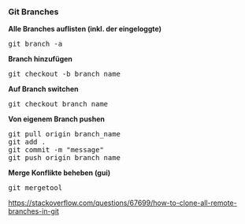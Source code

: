 ### Git Branches

<b> Alle Branches auflisten (inkl. der eingeloggte)</b>
<pre>git branch -a</pre>  

<b> Branch hinzufügen</b>
<pre>git checkout -b branch_name</pre>

<b> Auf Branch switchen</b>
<pre>git checkout branch_name</pre>

<b> Von eigenem Branch pushen</b>
<pre>
git pull origin branch_name
git add .
git commit -m "message"
git push origin branch_name
</pre>

<b> Merge Konflikte beheben (gui)</b>
<pre>git mergetool</pre>

https://stackoverflow.com/questions/67699/how-to-clone-all-remote-branches-in-git
